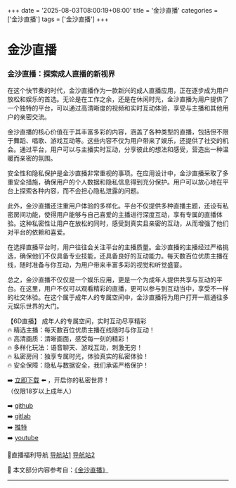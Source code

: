 +++
date = '2025-08-03T08:00:19+08:00'
title = '金沙直播'
categories = ['金沙直播']
tags = ['金沙直播']
+++

# 金沙直播

### 金沙直播：探索成人直播的新视界

在这个快节奏的时代，金沙直播作为一款新兴的成人直播应用，正在逐步成为用户放松和娱乐的首选。无论是在工作之余，还是在休闲时光，金沙直播为用户提供了一个独特的平台，可以通过高清晰度的视频和实时互动体验，享受与主播和其他用户的亲密交流。

金沙直播的核心价值在于其丰富多彩的内容，涵盖了各种类型的直播，包括但不限于舞蹈、唱歌、游戏互动等。这些内容不仅为用户带来了娱乐，还提供了社交的机会。通过平台，用户可以与主播实时互动，分享彼此的想法和感受，营造出一种温暖而亲密的氛围。

安全性和隐私保护是金沙直播非常重视的事项。在应用设计中，金沙直播采取了多重安全措施，确保用户的个人数据和隐私信息得到充分保护。用户可以放心地在平台上探索各种内容，而不会担心隐私泄露的问题。

此外，金沙直播还注重用户体验的多样化。平台不仅提供多种直播主题，还设有私密房间功能，使得用户能够与自己喜爱的主播进行深度互动，享有专属的直播体验。这种私密性让用户在放松的同时，感受到真实且亲密的互动，从而增强了他们对平台的依赖和喜爱。

在选择直播平台时，用户往往会关注平台的主播质量。金沙直播的主播经过严格挑选，确保他们不仅具备专业技能，还具备良好的互动能力。每天数百位优质主播在线，随时准备与你互动，为用户带来丰富多彩的视觉和听觉盛宴。

总之，金沙直播不仅仅是一个娱乐应用，更是一个为成年人提供共享与互动的平台。在这里，用户不仅可以观看精彩的直播，更可以参与到互动当中，享受不一样的社交体验。在这个属于成年人的专属空间中，金沙直播将为用户打开一扇通往多元娱乐世界的大门。

【6D直播】
成年人的专属空间，实时互动尽享精彩  
🔥 精选主播：每天数百位优质主播在线随时与你互动！  
🔥 高清画质：清晰画面，感受每一刻的精彩！  
🔥 多样化玩法：语音聊天、游戏互动，刺激无穷！  
🔥 私密房间：独享专属时光，体验真实的私密体验！  
🔥 安全保障：隐私与数据安全，我们承诺严格保护！  

➡️ [立即下载](https://down123.s3.ap-east-1.amazonaws.com/down/down.html?channelCode=blog) ⬅️ ，开启你的私密世界！  
（仅限18岁以上成年人）  

➡️ [github](https://aldult-live.github.io/)  
➡️ [gitlab](https://seo-09598d.gitlab.io/)  
➡️ [推特](https://x.com/wegame33)  
➡️ [youtube](https://www.youtube.com/@6Dlive)  

🔞直播福利导航 [导航站1](https://webstack-86085a.gitlab.io/) [导航站2](https://onlygit123-2.github.io/)


📘 本文部分内容参考自：[《金沙直播》](https://github.com/liveshow123321/tvshow)

---

